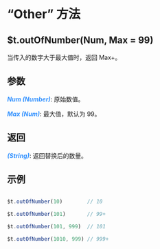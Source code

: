 # “Other” 方法

## $t.outOfNumber(Num, Max = 99)

当传入的数字大于最大值时，返回 Max+。

## 参数

<i style="color: #3492ff;font-weight: 700;">Num (Number)</i>: 原始数值。

<i style="color: #3492ff;font-weight: 700;">Max (Num)</i>: 最大值，默认为 99。

## 返回

<i style="color: #3492ff;font-weight: 700;">(String)</i>: 返回替换后的数量。

## 示例

```javascript

$t.outOfNumber(10)        // 10

$t.outOfNumber(101)       // 99+

$t.outOfNumber(101, 999)  // 101

$t.outOfNumber(1010, 999) // 999+
```
